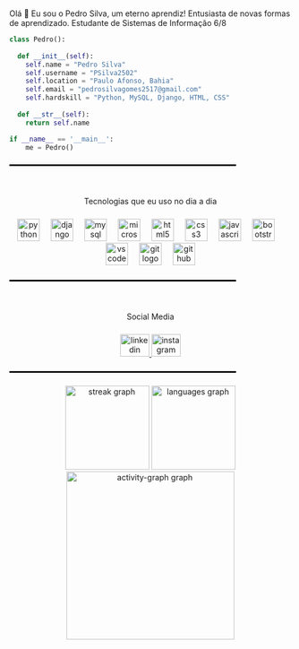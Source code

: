 <br clear="both">

<p align="left">Olá 👋 Eu sou o Pedro Silva, um eterno aprendiz! Entusiasta de novas formas de aprendizado. Estudante de Sistemas de Informação 6/8</p>

```python
class Pedro():
    
  def __init__(self):
    self.name = "Pedro Silva"
    self.username = "PSilva2502"
    self.location = "Paulo Afonso, Bahia"
    self.email = "pedrosilvagomes2517@gmail.com"
    self.hardskill = "Python, MySQL, Django, HTML, CSS"
  
  def __str__(self):
    return self.name

if __name__ == '__main__':
    me = Pedro()
```

###

<p align="left"><hr style="border: 1px solid #000; width: 80%;"></p>

###

<br clear="both">

<p align="center">Tecnologias que eu uso no dia a dia</p>

###

<div align="center">
  <img src="https://cdn.jsdelivr.net/gh/devicons/devicon/icons/python/python-original.svg" height="40" alt="python logo"  />
  <img width="12" />
  <img src="https://cdn.jsdelivr.net/gh/devicons/devicon/icons/django/django-plain.svg" height="40" alt="django logo"  />
  <img width="12" />
  <img src="https://cdn.jsdelivr.net/gh/devicons/devicon/icons/mysql/mysql-original.svg" height="40" alt="mysql logo"  />
  <img width="12" />
  <img src="https://cdn.jsdelivr.net/gh/devicons/devicon/icons/microsoftsqlserver/microsoftsqlserver-plain.svg" height="40" alt="microsoftsqlserver logo"  />
  <img width="12" />
  <img src="https://cdn.jsdelivr.net/gh/devicons/devicon/icons/html5/html5-original.svg" height="40" alt="html5 logo"  />
  <img width="12" />
  <img src="https://cdn.jsdelivr.net/gh/devicons/devicon/icons/css3/css3-original.svg" height="40" alt="css3 logo"  />
  <img width="12" />
  <img src="https://cdn.jsdelivr.net/gh/devicons/devicon/icons/javascript/javascript-original.svg" height="40" alt="javascript logo"  />
  <img width="12" />
  <img src="https://cdn.simpleicons.org/bootstrap/7952B3" height="40" alt="bootstrap logo"  />
  <img width="12" />
  <img src="https://cdn.jsdelivr.net/gh/devicons/devicon/icons/vscode/vscode-original.svg" height="40" alt="vscode logo"  />
  <img width="12" />
  <img src="https://cdn.jsdelivr.net/gh/devicons/devicon/icons/git/git-original.svg" height="40" alt="git logo"  />
  <img width="12" />
  <img src="https://skillicons.dev/icons?i=github" height="40" alt="github logo"  />
</div>

###

<p align="left"><hr style="border: 1px solid #000; width: 80%;"></p>

###

<br clear="both">

<p align="center">Social Media</p>

###

<div align="center">
  <a href="https://www.linkedin.com/in/pedro-silva-2b5331248/" target="_blank">
    <img src="https://raw.githubusercontent.com/maurodesouza/profile-readme-generator/master/src/assets/icons/social/linkedin/default.svg" width="52" height="40" alt="linkedin logo"  />
  </a>
  <a href="https://www.instagram.com/pedrix_.sil/" target="_blank">
    <img src="https://raw.githubusercontent.com/maurodesouza/profile-readme-generator/master/src/assets/icons/social/instagram/default.svg" width="52" height="40" alt="instagram logo"  />
  </a>
</div>

###

<p align="left"><hr style="border: 1px solid #000; width: 80%;"></p>

###

<div align="center">
  <img src="https://streak-stats.demolab.com?user=PSilva2502&locale=en&mode=daily&theme=dracula&hide_border=false&border_radius=5&order=3" height="150" alt="streak graph"  />
  <img src="https://github-readme-stats.vercel.app/api/top-langs?username=PSilva2502&locale=en&hide_title=false&layout=compact&card_width=320&langs_count=5&theme=dracula&hide_border=false&order=2" height="150" alt="languages graph"  />
  <img src="https://github-readme-activity-graph.vercel.app/graph?username=PSilva2502&radius=16&theme=react&area=true&order=5" height="300" alt="activity-graph graph"  />
</div>

###
